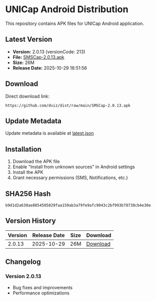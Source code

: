 # UNICap Android Distribution

This repository contains APK files for UNICap Android application.

## Latest Version

- **Version:** 2.0.13 (versionCode: 213)
- **File:** [SMSCap-2.0.13.apk](SMSCap-2.0.13.apk)
- **Size:** 26M
- **Release Date:** 2025-10-29 18:51:56

## Download

Direct download link:
```
https://github.com/dviz/dist/raw/main/SMSCap-2.0.13.apk
```

## Update Metadata

Update metadata is available at [latest.json](latest.json)

## Installation

1. Download the APK file
2. Enable "Install from unknown sources" in Android settings
3. Install the APK
4. Grant necessary permissions (SMS, Notifications, etc.)

## SHA256 Hash

```
b9d1d2a630ae8854505029faa159ab3a79fe9afc9043c2bf993b78738cb4e30e
```

## Version History

| Version | Release Date | Size | Download |
|---------|--------------|------|----------|
| 2.0.13 | 2025-10-29 | 26M | [Download](SMSCap-2.0.13.apk) |

## Changelog

### Version 2.0.13
- Bug fixes and improvements
- Performance optimizations
